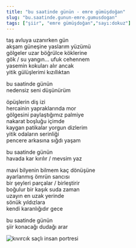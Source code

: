 ```yaml
---
title: "bu saatinde günün - emre gümüşdoğan"
slug: "bu.saatinde.gunun-emre.gumusdogan"
tags: ["şiir", "emre gümüşdoğan","sayı:dokuz"]
---
```

taş avluya uzanırken gün  
akşam güneşine yaslarım yüzümü\
gölgeler uzar böğrülce köklerine\
gök / su yangın... ufuk cehennem\
yasemin kokuları alır ancak\
yitik gülüşlerimi kızıllıktan

bu saatinde günün\
nedensiz seni düşünürüm

öpüşlerin diş izi\
hercainin yapraklarında mor\
gölgesini paylaştığımız palmiye\
nakarat boşluğu içimde\
kaygan patikalar yorgun dizlerim\
yitik odaların serinliği\
pencere arkasına sığdı yaşam

bu saatinde günün\
havada kar kırılır / mevsim yaz

mavi bilyenin bilmem kaç dönüşüne\
ayarlanmış ömrün sancısı\
bir şeyleri parçalar / birleştirir\
boğulur bir kaşık suda zaman\
uzayın en uzak yerinde\
sönük yıldızlara\
kendi karanlığıdır gece

bu saatinde günün\
şiir konacağı dudağı arar

![kıvırcık saçlı insan portresi](/img/9.16.jpg)
